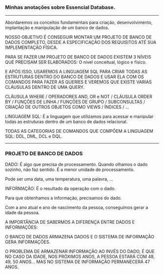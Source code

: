 ### Minhas anotações sobre Essencial Database.

---

Abordaremos os conceitos fundamentais para criação, desenvolvimento, implantação e manipulação de um banco de dados.

NOSSO OBJETIVO É CONSEGUIR MONTAR UM PROJETO DE BANCO DE DADOS COMPLETO, DESDE A ESPECIFICAÇÃO DOS REQUISITOS ATÉ SUA IMPLEMENTAÇÃO FÍSICA.

PARA SE FAZER UM PROJETO DE BANCO DE DADOS EXISTEM 3 NÍVEIS QUE PRECISAM SER ELABORADOS: O nível conceitual, lógico e físico.

E APÓS ISSO, USAREMOS A LINGUAGEM SQL PARA CRIAR TODAS AS ESTRUTURAS DENTRO DO BANCO DE DADOS E USAR ELA COM OS COMANDOS PARA FAZER AS QUERIES E VEREMOS QUE EXISTE VARIAS CLÁUSULAS DENTRO DE UMA QUERY.

CLÁUSULA WHERE / OPERADORES AND, OR e NOT / CLÁUSULA ORDER BY / FUNÇÕES DE LINHA / FUNÇÕES DE GRUPO / SUBCONSULTAS / CRIAÇÃO DE OUTROS OBJETOS COMO VIEWS / ÍNDICES / ...

LINGUAGEM SQL: É a linguagem que utilizamos para acessar e manipular todas as estruturas dentro de um banco de dados relacional.

TODAS AS CATEGORIAS DE COMANDOS QUE COMPÕEM A LINGUAGEM SQL: DDL, DML, DCL e DQL.

---

### PROJETO DE BANCO DE DADOS

DADO: É algo que precisa de processamento. Quando olhamos o dado sozinho, não faz sentido. É a menor unidade de processamento.

Pode ser uma data, uma temperatura, uma palavra, ...

INFORMAÇÃO: É o resultado da operação com o dado.

Para que obtenhamos a informação, precisamos do dado.

Com a ano atual e ano de nascimento da pessoa, conseguimos gerar a idade da pessoa.

A IMPORTÂNCIA DE SABERMOS A DIFERENÇA ENTRE DADOS E INFORMAÇÕES:

O BANCO DE DADOS ARMAZENA DADOS E O SISTEMA DE INFORMAÇÃO GERA INFORMAÇÕES.

O PROBLEMA DE ARMAZENAR INFORMAÇÃO AO INVÉS DO DADO, É QUE NO CASO DA IDADE, NOS PRÓXIMOS ANOS, A PESSOA ESTARÁ COM 48, 49, 50 ANOS... MAS NO SISTEMA DE INFORMAÇÃO PERMANECERÁ 47 ANOS.






















